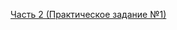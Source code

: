 [Часть 2 (Практическое задание №1)
](https://maxdevnew.github.io/Brotherhood_of_Coders/part2/practice-1/index.html)

